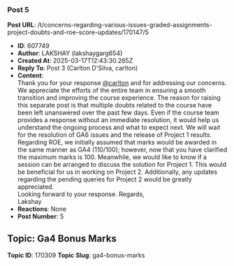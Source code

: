 ### Post 5
**Post URL**: /t/concerns-regarding-various-issues-graded-assignments-project-doubts-and-roe-score-updates/170147/5
- **ID**: 607749
- **Author**: LAKSHAY (lakshaygarg654)
- **Created At**: 2025-03-17T12:43:30.265Z
- **Reply To**: Post 3 (Carlton D'Silva, carlton)
- **Content**:  
  Thank you for your response <a class="mention" href="/u/carlton">@carlton</a> and for addressing our concerns. We appreciate the efforts of the entire team in ensuring a smooth transition and improving the course experience.
The reason for raising this separate post is that multiple doubts related to the course have been left unanswered over the past few days. Even if the course team provides a response without an immediate resolution, it would help us understand the ongoing process and what to expect next.
We will wait for the resolution of GA6 issues and the release of Project 1 results. Regarding ROE, we initially assumed that marks would be awarded in the same manner as GA4 (110/100); however, now that you have clarified the maximum marks is 100.
Meanwhile, we would like to know if a session can be arranged to discuss the solution for Project 1. This would be beneficial for us in working on Project 2. Additionally, any updates regarding the pending queries for Project 2 would be greatly appreciated.<br>
Looking forward to your response.
Regards,<br>
Lakshay
- **Reactions**: None
- **Post Number**: 5

## Topic: Ga4 Bonus Marks
**Topic ID**: 170309
**Topic Slug**: ga4-bonus-marks

